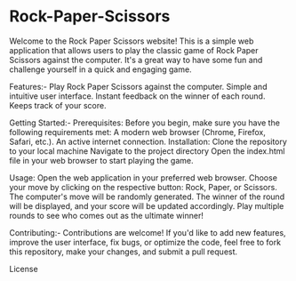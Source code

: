 # Rock-Paper-Scissors
Welcome to the Rock Paper Scissors website! This is a simple web application that allows users to play the classic game of Rock Paper Scissors against the computer. It's a great way to have some fun and challenge yourself in a quick and engaging game.

Features:-
Play Rock Paper Scissors against the computer.
Simple and intuitive user interface.
Instant feedback on the winner of each round.
Keeps track of your score.

Getting Started:-
Prerequisites:
Before you begin, make sure you have the following requirements met:
A modern web browser (Chrome, Firefox, Safari, etc.).
An active internet connection.
Installation:
Clone the repository to your local machine
Navigate to the project directory
Open the index.html file in your web browser to start playing the game.

Usage:
Open the web application in your preferred web browser.
Choose your move by clicking on the respective button: Rock, Paper, or Scissors.
The computer's move will be randomly generated.
The winner of the round will be displayed, and your score will be updated accordingly.
Play multiple rounds to see who comes out as the ultimate winner!

Contributing:-
Contributions are welcome! If you'd like to add new features, improve the user interface, fix bugs, or optimize the code, feel free to fork this repository, make your changes, and submit a pull request.


License
